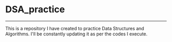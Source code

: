 # DSA_practice
---
This is a repository I have created to practice Data Structures and Algorithms. I'll be constantly updating it as per the codes I execute.
